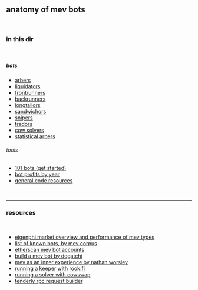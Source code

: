 ## anatomy of mev bots

<br>

### in this dir

<br>

##### bots

* [arbers](bots/arbers.md)
* [liquidators](bots/liquidators.md)
* [frontrunners](bots/frontrunners.md)
* [backrunners](bots/backrunners.md)
* [longtailors](bots/longtailors.md)
* [sandwichors](bots/sandwichors.md)
* [snipers](bots/snipers.md)
* [tradors](bots/tradors.md)
* [cow solvers](bots/cow-solvers.md)
* [statistical arbers](bots/stat-arbers.md) 


###### tools

* [101 bots (get started)](bots/101.md)
* [bot profits by year](profits)
* [general code resources](code_resources)


<br>

---

### resources

<br>

* [eigenphi market overview and performance of mev types](https://beta.eigenphi.io/)
* [list of known bots, by mev corpus](https://github.com/manifoldfinance/mev-corpus/blob/master/packages/known-bots/lib/known-bots.js)
* [etherscan mev bot accounts](https://etherscan.io/accounts/label/mev-bot)
* [build a mev bot by degatchi](https://www.degatchi.com/articles/how-to-build-a-mev-bot)
* [mev as an inner experience by nathan worsley](https://www.youtube.com/watch?v=9iHlyaRsgYI)
* [running a keeper with rook.fi](https://docs.rook.fi/reference/integrate/run-a-keeper)
* [running a solver with cowswap](https://mirror.xyz/steinkirch.eth/s_RwnRgJvK_6fLYPyav7lFT3Zs4W4ZvYwp-AM9EbuhQ)
* [tenderly rpc request builder](https://dashboard.tenderly.co/json-rpc-request-builder)



